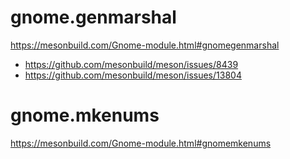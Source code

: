 # gnome.genmarshal

https://mesonbuild.com/Gnome-module.html#gnomegenmarshal

- https://github.com/mesonbuild/meson/issues/8439
- https://github.com/mesonbuild/meson/issues/13804

# gnome.mkenums

https://mesonbuild.com/Gnome-module.html#gnomemkenums
